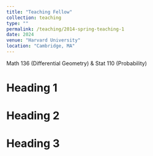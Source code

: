 ```yaml
---
title: "Teaching Fellow"
collection: teaching
type: ""
permalink: /teaching/2014-spring-teaching-1
date: 2024
venue: "Harvard University"
location: "Cambridge, MA"
---
```


Math 136 (Differential Geometry) & Stat 110 (Probability)

Heading 1
======

Heading 2
======

Heading 3
======
